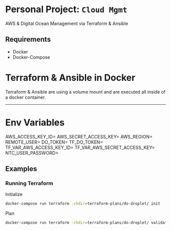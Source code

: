 # Personal Project: `Cloud Mgmt`

AWS & Digital Ocean Management via Terraform & Ansible

## Requirements

- Docker
- Docker-Compose

# Terraform & Ansible in Docker

Terraform & Ansible are using a volume mount and are executed all inside of a docker container.

---
# Env Variables

AWS_ACCESS_KEY_ID=
AWS_SECRET_ACCESS_KEY=
AWS_REGION=
REMOTE_USER=
DO_TOKEN=
TF_DO_TOKEN=
TF_VAR_AWS_ACCESS_KEY_ID=
TF_VAR_AWS_SECRET_ACCESS_KEY=
NTC_USER_PASSWORD=

## Examples

### Running Terraform

Initialize

```bash
docker-compose run terraform -chdir=terraform-plans/do-droplet/ init
```

Plan

```bash
docker-compose run terraform -chdir=terraform-plans/do-droplet/ validate
```
